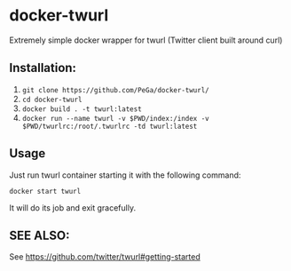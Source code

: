 # docker-twurl
Extremely simple docker wrapper for twurl (Twitter client built around curl)

## Installation:

1. `git clone https://github.com/PeGa/docker-twurl/`
2. `cd docker-twurl`
3. `docker build . -t twurl:latest`
4. `docker run --name twurl -v $PWD/index:/index -v $PWD/twurlrc:/root/.twurlrc -td twurl:latest`

## Usage


Just run twurl container starting it with the following command:

```
docker start twurl
```

It will do its job and exit gracefully.

## SEE ALSO:

See https://github.com/twitter/twurl#getting-started

